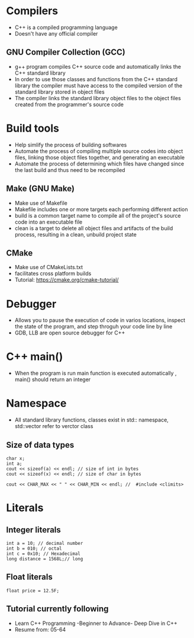 # Compilers
- C++ is a compiled programming language
- Doesn't have any official compiler
## GNU Compiler Collection (GCC)
- g++ program compiles C++ source code and automatically links the C++ standard library
- In order to use those classes and functions from the C++ standard library the compiler must have access to the compiled version of the standard library stored in object files
- The compiler links the standard library object files to the object files created from the programmer's source code
# Build tools
- Help simlify the process of building softwares
- Automate the process of compiling multiple source codes into object files, linking those object files together, and generating an executable
- Automate the process of determining which files have changed since the last build and thus need to be recompiled
## Make (GNU Make)
- Make use of Makefile
- Makefile includes one or more targets each performing different action
- build is a common target name to compile all of the project's source code into an executable file
- clean is a target to delete all object files and artifacts of the build process, resulting in a clean, unbuild project state
## CMake
- Make use of CMakeLists.txt
- facilitates cross platform builds
- Tutorial: https://cmake.org/cmake-tutorial/

# Debugger
- Allows you to pause the execution of code in varios locations, inspect the state of the program, and step throguh your code line by line 
- GDB, LLB are open source debugger for C++

# C++ main()
- When the program is run main function is executed automatically , main() should return an integer


# Namespace
- All standard library functions, classes exist in std:: namespace, std::vector refer to verctor class 

## Size of data types
```
char x;
int a;
cout << sizeof(a) << endl; // size of int in bytes
cout << sizeof(x) << endl; // size of char in bytes

cout << CHAR_MAX << " " << CHAR_MIN << endl; //  #include <climits>

```

# Literals
## Integer literals
```
int a = 10; // decimal number
int b = 010; // octal
int c = 0x10; // Hexadecimal
long distance = 1568L;// long 
```
## Float literals
```
float price = 12.5F;
````
## Tutorial currently following

- Learn C++ Programming -Beginner to Advance- Deep Dive in C++<br>
- Resume from: 05-64